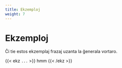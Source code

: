 ```yaml
---
title: Ekzemploj
weight: 7
---
```


# Ekzemploj

Ĉi tie estos ekzemplaj frazaj uzanta la ĝenerala vortaro.

{{< ekz `...` >}}
hmm
{{< /ekz >}}

